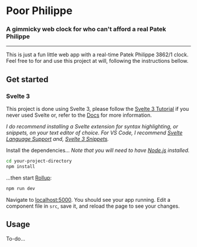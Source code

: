 # Poor Philippe
### A gimmicky web clock for who can't afford a real Patek Philippe

---

This is just a fun little web app with a real-time Patek Philippe 3862/1 clock.
Feel free to for and use this project at will, following the instructions bellow.

## Get started

### Svelte 3
This project is done using Svelte 3, please follow the [Svelte 3 Tutorial](https://svelte.dev/tutorial/basics) if you never used Svelte or, refer to the [Docs](https://svelte.dev/docs) for more information.

*I do recommend installing a Svelte extension for syntax highlighting, or snippets, on your text editor of choice.*
*For VS Code, I recommend [Svelte Language Support](https://marketplace.visualstudio.com/items?itemName=JamesBirtles.svelte-vscode) and, [Svelte 3 Snippets](https://marketplace.visualstudio.com/items?itemName=fivethree.vscode-svelte-snippets).*


Install the dependencies...
*Note that you will need to have [Node.js](https://nodejs.org) installed.*

```bash
cd your-project-directory
npm install
```

...then start [Rollup](https://rollupjs.org):

```bash
npm run dev
```

Navigate to [localhost:5000](http://localhost:5000). You should see your app running. Edit a component file in `src`, save it, and reload the page to see your changes.


## Usage

To-do...
